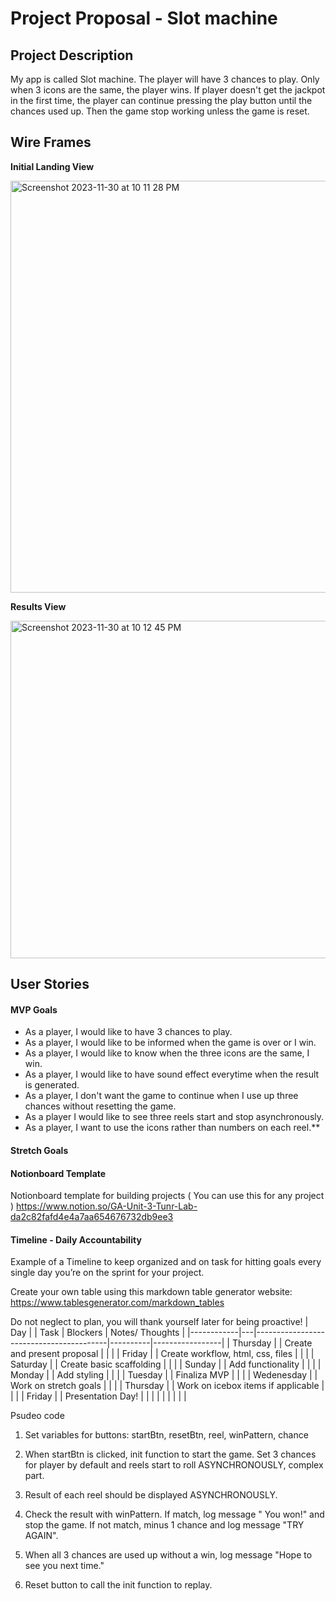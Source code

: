 # Project Proposal - Slot machine


## Project Description 

My app is called Slot machine. The player will have 3 chances to play. Only when 3 icons are the same, the player wins. If player doesn't get the jackpot in the first time, the player can continue pressing the play button until the chances used up. Then the game stop working unless the game is reset.

## Wire Frames

**Initial Landing View**

<img width="659" alt="Screenshot 2023-11-30 at 10 11 28 PM" src="https://github.com/makeyourwon/Slot-machine/assets/149891853/ad3abe1f-9e56-45fc-99b6-820d4bf07ac3">

**Results View**

<img width="540" alt="Screenshot 2023-11-30 at 10 12 45 PM" src="https://github.com/makeyourwon/Slot-machine/assets/149891853/6159c309-8f8f-4003-9150-1e0e195c533f">

## User Stories

#### MVP Goals

- As a player, I would like to have 3 chances to play.
- As a player, I would like to be informed when the game is over or I win.
- As a player, I would like to know when the three icons are the same, I win.
- As a player, I would like to have sound effect everytime when the result is generated.
- As a player, I don't want the game to continue when I use up three chances without resetting the game.
- As a player I would like to see three reels start and stop asynchronously.
- As a player, I want to use the icons rather than numbers on each reel.\*\*

#### Stretch Goals



#### Notionboard Template
Notionboard template for building projects ( You can use this for any project )
https://www.notion.so/GA-Unit-3-Tunr-Lab-da2c82fafd4e4a7aa654676732db9ee3

#### Timeline - Daily Accountability
Example of a Timeline to keep organized and on task for hitting goals every single day you’re on the sprint for your project.

Create your own table using this markdown table generator website:
https://www.tablesgenerator.com/markdown_tables

Do not neglect to plan, you will thank yourself later for being proactive!
| Day        |   | Task                                    | Blockers | Notes/ Thoughts |
|------------|---|-----------------------------------------|----------|-----------------|
| Thursday   |   | Create and present proposal             |          |                 |
| Friday     |   | Create workflow, html, css, files       |          |                 |
| Saturday   |   | Create basic scaffolding                |          |                 |
| Sunday     |   | Add functionality                       |          |                 |
| Monday     |   | Add styling                             |          |                 |
| Tuesday    |   | Finaliza MVP                            |          |                 |
| Wedenesday |   | Work on stretch goals                   |          |                 |
| Thursday   |   | Work on icebox items if applicable      |          |                 |
| Friday     |   | Presentation Day!                       |          |                 |
|            |   |                                         |          |                 |



Psudeo code
1. Set variables for buttons: startBtn, resetBtn, reel, winPattern, chance

2. When startBtn is clicked, init function to start the game. Set 3 chances for player by default and reels start to roll ASYNCHRONOUSLY, complex part.

3. Result of each reel should be displayed ASYNCHRONOUSLY.

4. Check the result with winPattern. If match, log message " You won!" and stop the game.
    If not match, minus 1 chance and log message "TRY AGAIN".

5. When all 3 chances are used up without a win, log message "Hope to see you next time."

6. Reset button to call the init function to replay.